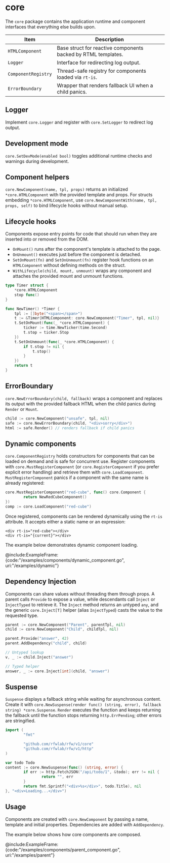 # core

The `core` package contains the application runtime and component
interfaces that everything else builds upon.

| Item | Description |
| --- | --- |
| `HTMLComponent` | Base struct for reactive components backed by RTML templates. |
| `Logger` | Interface for redirecting log output. |
| `ComponentRegistry` | Thread-safe registry for components loaded via `rt-is`. |
| `ErrorBoundary` | Wrapper that renders fallback UI when a child panics. |

## Logger

Implement `core.Logger` and register with `core.SetLogger` to redirect log
output.

## Development mode

`core.SetDevMode(enabled bool)` toggles additional runtime checks and
warnings during development.

## Component helpers

`core.NewComponent(name, tpl, props)` returns an initialized `*core.HTMLComponent` with the provided template and props.
For structs embedding `*core.HTMLComponent`, use `core.NewComponentWith(name, tpl, props, self)` to bind lifecycle hooks without manual setup.

## Lifecycle hooks

Components expose entry points for code that should run when they are inserted into or removed from the DOM.

- `OnMount()` runs after the component's template is attached to the page.
- `OnUnmount()` executes just before the component is detached.
- `SetOnMount(fn)` and `SetOnUnmount(fn)` register hook functions on an `HTMLComponent` without defining methods on the struct.
- `WithLifecycle(child, mount, unmount)` wraps any component and attaches the provided mount and unmount functions.

```go
type Timer struct {
    *core.HTMLComponent
    stop func()
}

func NewTimer() *Timer {
    tpl := []byte("<span></span>")
    t := &Timer{HTMLComponent: core.NewComponent("Timer", tpl, nil)}
    t.SetOnMount(func(_ *core.HTMLComponent) {
        ticker := time.NewTicker(time.Second)
        t.stop = ticker.Stop
    })
    t.SetOnUnmount(func(_ *core.HTMLComponent) {
        if t.stop != nil {
            t.stop()
        }
    })
    return t
}
```

## ErrorBoundary

`core.NewErrorBoundary(child, fallback)` wraps a component and replaces its output with the provided fallback HTML when the child panics during `Render` or `Mount`.

```go
child := core.NewComponent("unsafe", tpl, nil)
safe := core.NewErrorBoundary(child, "<div>sorry</div>")
html := safe.Render() // renders fallback if child panics
```

## Dynamic components

`core.ComponentRegistry` holds constructors for components that can be
loaded on demand and is safe for concurrent use. Register components with `core.MustRegisterComponent`
(or `core.RegisterComponent` if you prefer explicit error handling) and
retrieve them with `core.LoadComponent`. `MustRegisterComponent` panics if a
component with the same name is already registered:

```go
core.MustRegisterComponent("red-cube", func() core.Component {
        return NewRedCubeComponent()
})
comp := core.LoadComponent("red-cube")
```

Once registered, components can be rendered dynamically using the
`rt-is` attribute. It accepts either a static name or an expression:

```rtml
<div rt-is="red-cube"></div>
<div rt-is="{current}"></div>
```

The example below demonstrates dynamic component loading.

@include:ExampleFrame:{code:"/examples/components/dynamic_component.go", uri:"/examples/dynamic"}

## Dependency Injection

Components can share values without threading them through props. A parent
calls `Provide` to expose a value, while descendants call `Inject` or
`InjectTyped` to retrieve it. The `Inject` method returns an untyped `any`,
and the generic `core.Inject[T]` helper (alias `InjectTyped`) casts the value
to the requested type.

```go
parent := core.NewComponent("Parent", parentTpl, nil)
child := core.NewComponent("Child", childTpl, nil)

parent.Provide("answer", 42)
parent.AddDependency("child", child)

// Untyped lookup
v, _ := child.Inject("answer")

// Typed helper
answer, _ := core.Inject[int](child, "answer")
```

## Suspense

`Suspense` displays a fallback string while waiting for asynchronous
content. Create it with `core.NewSuspense(render func() (string,
error), fallback string) *core.Suspense`. `Render` executes the
function and keeps returning the fallback until the function stops
returning `http.ErrPending`; other errors are stringified.

```go
import (
        "fmt"

        "github.com/rfwlab/rfw/v1/core"
        "github.com/rfwlab/rfw/v1/http"
)

var todo Todo
content := core.NewSuspense(func() (string, error) {
        if err := http.FetchJSON("/api/todo/1", &todo); err != nil {
                return "", err
        }
        return fmt.Sprintf("<div>%s</div>", todo.Title), nil
}, "<div>Loading...</div>")
```

## Usage

Components are created with `core.NewComponent` by passing a name, template
and initial properties. Dependencies are added with `AddDependency`.

The example below shows how core components are composed.

@include:ExampleFrame:{code:"/examples/components/parent_component.go", uri:"/examples/parent"}
